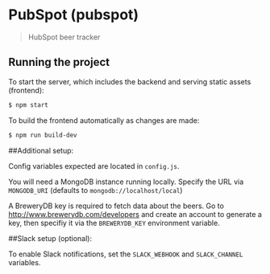 
# PubSpot (pubspot)

> HubSpot beer tracker

## Running the project

To start the server, which includes the backend and serving static assets (frontend):
```bash
$ npm start
```

To build the frontend automatically as changes are made:
```bash
$ npm run build-dev
```

##Additional setup:

Config variables expected are located in `config.js`. 

You will need a MongoDB instance running locally.
Specify the URL via `MONGODB_URI` (defaults to `mongodb://localhost/local`)


A BreweryDB key is required to fetch data about the beers. Go to http://www.brewerydb.com/developers and create an account to generate a key, then specifiy it via the `BREWERYDB_KEY` environment variable.

##Slack setup (optional):

To enable Slack notifications, set the `SLACK_WEBHOOK` and `SLACK_CHANNEL` variables.
